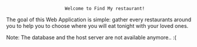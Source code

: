                           Welcome to Find My restaurant! 
                    
The goal of this Web Application is simple: gather every restaurants around 
you to help you to choose where you will eat tonight with your loved ones.

Note: The database and the host server are not available anymore.. :(
